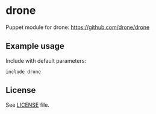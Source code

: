 # drone

Puppet module for drone: https://github.com/drone/drone

## Example usage

Include with default parameters:
```
include drone
```

## License

See [LICENSE](LICENSE) file.
